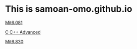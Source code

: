 # This is samoan-omo.github.io
[Mit6.081](./MIT6.081)

[C C++ Advanced](./C_C++_Advanced)

[Mit6.830](./Mit6.830)
